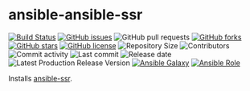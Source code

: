 # ansible-ansible-ssr

[![Build Status](https://travis-ci.org/030/ansible-ansible-ssr.svg?branch=master)](https://travis-ci.org/030/ansible-ansible-ssr)
[![GitHub issues](https://img.shields.io/github/issues/030/ansible-ansible-ssr)](https://github.com/030/ansible-ansible-ssr/issues)
![GitHub pull requests](https://img.shields.io/github/issues-pr/030/ansible-ansible-ssr)
[![GitHub forks](https://img.shields.io/github/forks/030/ansible-ansible-ssr)](https://github.com/030/ansible-ansible-ssr/network)
[![GitHub stars](https://img.shields.io/github/stars/030/ansible-ansible-ssr)](https://github.com/030/ansible-ansible-ssr/stargazers)
[![GitHub license](https://img.shields.io/github/license/030/ansible-ansible-ssr)](https://github.com/030/ansible-ansible-ssr/blob/master/LICENSE)
![Repository Size](https://img.shields.io/github/repo-size/030/ansible-ansible-ssr.svg)
![Contributors](https://img.shields.io/github/contributors/030/ansible-ansible-ssr.svg)
![Commit activity](https://img.shields.io/github/commit-activity/m/030/ansible-ansible-ssr.svg)
![Last commit](https://img.shields.io/github/last-commit/030/ansible-ansible-ssr.svg)
![Release date](https://img.shields.io/github/release-date/030/ansible-ansible-ssr.svg)
![Latest Production Release Version](https://img.shields.io/github/release/030/ansible-ansible-ssr.svg)
[![Ansible Galaxy](https://img.shields.io/ansible/role/0.svg)](https://galaxy.ansible.com/030/ansible-ansible-ssr)
[![Ansible Role](https://img.shields.io/ansible/role/d/0)](https://galaxy.ansible.com/030/ansible-ansible-ssr)

Installs [ansible-ssr](https://github.com/MaartenBaert/ssr).
